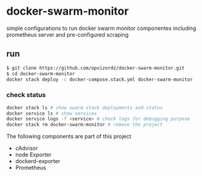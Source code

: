 # docker-swarm-monitor
simple configurations to run docker swarm monitor componentes including prometheus server and pre-configured scraping

## run
```bash
$ git clone https://github.com/opvizordz/docker-swarm-monitor.git
$ cd docker-swarm-monitor
docker stack deploy -c docker-compose.stack.yml docker-swarm-monitor
```

### check status
```bash
docker stack ls # show swarm stack deployments and status
docker service ls # show services
docker service logs -f <service> # check logs for debugging purpose
docker stack rm docker-swarm-monitor # remove the project
```

The following components are part of this project

* cAdvisor
* node Exporter
* dockerd-exporter
* Prometheus

